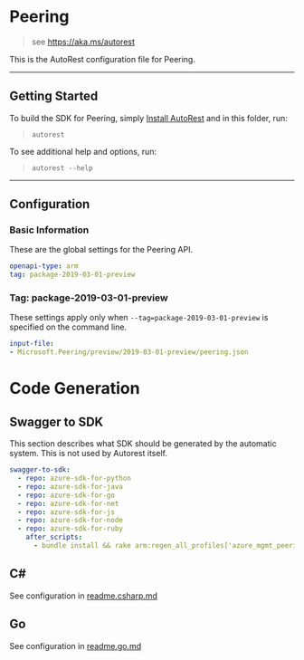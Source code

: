 # Peering
    
> see https://aka.ms/autorest

This is the AutoRest configuration file for Peering.



---
## Getting Started 
To build the SDK for Peering, simply [Install AutoRest](https://aka.ms/autorest/install) and in this folder, run:

> `autorest`

To see additional help and options, run:

> `autorest --help`
---

## Configuration



### Basic Information 
These are the global settings for the Peering API.

``` yaml
openapi-type: arm
tag: package-2019-03-01-preview
```

### Tag: package-2019-03-01-preview

These settings apply only when `--tag=package-2019-03-01-preview` is specified on the command line.

``` yaml $(tag) == 'package-2019-03-01-preview'
input-file:
- Microsoft.Peering/preview/2019-03-01-preview/peering.json
```
# Code Generation


## Swagger to SDK

This section describes what SDK should be generated by the automatic system.
This is not used by Autorest itself.

``` yaml $(swagger-to-sdk)
swagger-to-sdk:
  - repo: azure-sdk-for-python
  - repo: azure-sdk-for-java
  - repo: azure-sdk-for-go
  - repo: azure-sdk-for-net
  - repo: azure-sdk-for-js
  - repo: azure-sdk-for-node
  - repo: azure-sdk-for-ruby
    after_scripts:
      - bundle install && rake arm:regen_all_profiles['azure_mgmt_peering']
```


## C# 

See configuration in [readme.csharp.md](./readme.csharp.md)

## Go

See configuration in [readme.go.md](./readme.go.md)

